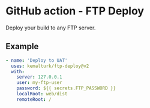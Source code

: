 # GitHub action - FTP Deploy

Deploy your build to any FTP server.

## Example

``` yml
- name: 'Deploy to UAT'
  uses: kemalturk/ftp-deploy@v2
  with:
    server: 127.0.0.1
    user: my-ftp-user
    password: ${{ secrets.FTP_PASSWORD }}
    localRoot: web/dist
    remoteRoot: /
```